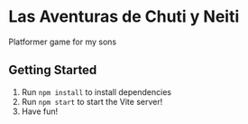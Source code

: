 # Las Aventuras de Chuti y Neiti

Platformer game for my sons

## Getting Started

1. Run `npm install` to install dependencies
2. Run `npm start` to start the Vite server!
3. Have fun!
